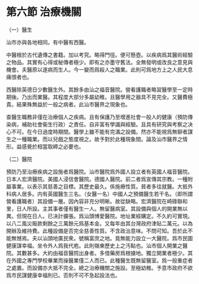 # 第六節    治療機關


（一）醫生

汕市亦與各地相同。有中醫有西醫。

中醫根於古代遺傳之書籍。加以考究。略得門徑。便可懸壺。以疾病爲其醫術經驗之物品。其實有心得或秘傳者極少。即有之亦墨守舊法。全無發明或改良之意見與機會。夫醫原以遂病而生人。今一變而爲殺人之職業。此則可爲地方上之人民大息痛恨者也。

西醫除英德日少數醫生外。其餘多由汕之福音醫院。營看護職者略習醫學至一定時期後。乃出而業醫。其程度大部分多屬幼稚。且醫學用之器具不見完全。又醫費極貴。結果殊無益於一般之病者。此汕市醫界之現象也。

查醫生職務非僅在治療個人之疾病。且有保護乃至增進社會一般人的健康（預防傳染病，補助社會衞生行政）之責任。自非富有學識與經驗。且具有研究與考察之决心不可。在今日過度時期間。醫學上雖不能有完滿之設備。然亦不能視爲無聊者謀生之一種職業。而以兒戲之態度視之。故予對於此種現象間。論及汕市醫界之情形。益感覺於相當取締之必要也。

（二）醫院

預防乃至治療疾病之設施者爲醫院。汕市醫院爲外國人設立者有英國人福音醫院。日本人宏濟醫院。美國人浸信會醫院。德國人醫院。前二者爲宣傳其宗教。一種附屬事業。以表示其慈善之目標。其歷史最久。係施療性質。貧者多往就醫。大抵外科病人居多。内有英國醫生三名。（女醫一名）中國人之預備醫生若干名。（即所謂營看護職者）其設備一層。因內容非充分明晰。故從缺略。宏濟醫院在崎碌聯和里，日人所設。主其事者僅有醫生一人。無留醫病室。其設備與個人的開業無以異。但現在日人。已决計擴張。爲汕頭博愛醫院。地址業經購定。不久約可實現。以八二風災賑款剩餘之三萬餘元爲基本金。又每年由其台灣政府津貼二萬元。以為開辦及維持費。此種設備是否完全慈善性質。不含政治意味。不問可知。吾於此不能無憾焉。夫以汕頭地廣民衆。號稱富庶之地。竟無能力設立一大醫院。爲市民圖健康謀幸福。坐令外人爲我代庖。此則嶺東歷史上之汚點也。汕市個人開業之醫院。其數甚多。大約由福音醫院出身者。多借藥房爲根據地。獨立開業者極少。其在外國之專門學校畢業而操醫業僅二人而已。此種醫生既無留醫室。爲一般重症者之處置。而設備亦大抵不完全。總之治療機關之施設。至極幼稚。予意市政府不欲爲市民謀健康幸福則已。否則不可不急起設法也。
